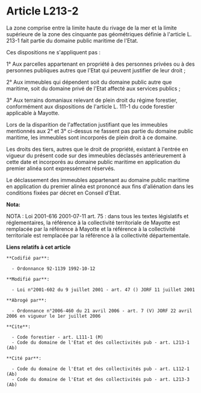 # Article L213-2

La zone comprise entre la limite haute du rivage de la mer et la limite supérieure de la zone des cinquante pas géométriques
définie à l'article L. 213-1 fait partie du domaine public maritime de l'Etat.

Ces dispositions ne s'appliquent pas :

1° Aux parcelles appartenant en propriété à des personnes privées ou à des personnes publiques autres que l'Etat qui peuvent
justifier de leur droit ;

2° Aux immeubles qui dépendent soit du domaine public autre que maritime, soit du domaine privé de l'Etat affecté aux
services publics ;

3° Aux terrains domaniaux relevant de plein droit du régime forestier, conformément aux dispositions de l'article L. 111-1 du
code forestier applicable à Mayotte.

Lors de la disparition de l'affectation justifiant que les immeubles mentionnés aux 2° et 3° ci-dessus ne fassent pas partie
du domaine public maritime, les immeubles sont incorporés de plein droit à ce domaine.

Les droits des tiers, autres que le droit de propriété, existant à l'entrée en vigueur du présent code sur des immeubles
déclassés antérieurement à cette date et incorporés au domaine public maritime en application du premier alinéa sont
expressément réservés.

Le déclassement des immeubles appartenant au domaine public maritime en application du premier alinéa est prononcé aux fins
d'aliénation dans les conditions fixées par décret en Conseil d'Etat.

**Nota:**

NOTA : Loi 2001-616 2001-07-11 art. 75 : dans tous les textes législatifs et réglementaires, la référence à la collectivité
territoriale de Mayotte est remplacée par la référence à Mayotte et la référence à la collectivité territoriale est remplacée
par la référence à la collectivité départementale.

**Liens relatifs à cet article**

	**Codifié par**:

	  - Ordonnance 92-1139 1992-10-12

	**Modifié par**:

	  - Loi n°2001-602 du 9 juillet 2001 - art. 47 () JORF 11 juillet 2001

	**Abrogé par**:

	  - Ordonnance n°2006-460 du 21 avril 2006 - art. 7 (V) JORF 22 avril 2006 en vigueur le 1er juillet 2006

	**Cite**:

	  - Code forestier - art. L111-1 (M)
	  - Code du domaine de l'Etat et des collectivités pub - art. L213-1 (Ab)

	**Cité par**:

	  - Code du domaine de l'Etat et des collectivités pub - art. L112-1 (Ab)
	  - Code du domaine de l'Etat et des collectivités pub - art. L213-3 (Ab)
